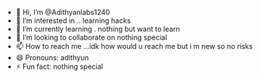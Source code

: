 - 👋 Hi, I’m @Adithyanlabs1240
- 👀 I’m interested in .. learning hacks
- 🌱 I’m currently learning . nothing but want to learn 
- 💞️ I’m looking to collaborate on nothing special 
- 📫 How to reach me ...idk how would u reach me but i m new so no risks 
- 😄 Pronouns: adithyun
- ⚡ Fun fact: nothing special 

<!---
Adithyanlabs1240/Adithyanlabs1240 is a ✨ special ✨ repository because its `README.md` (this file) appears on your GitHub profile.
You can click the Preview link to take a look at your changes.
--->
